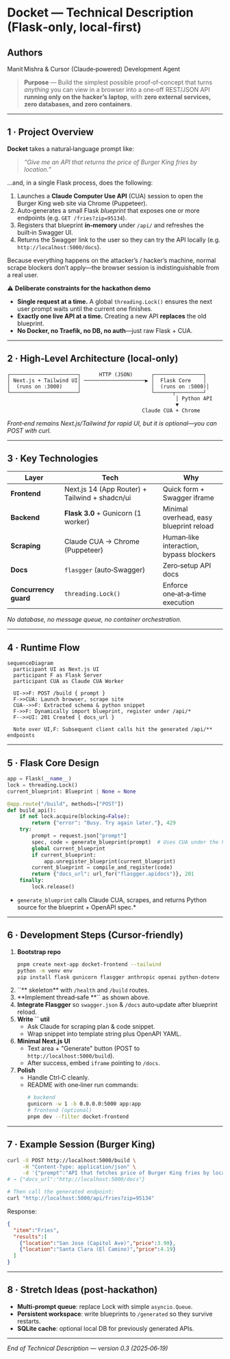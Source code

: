 # **Docket** — Technical Description (Flask‑only, local‑first)

## Authors

Manit Mishra & Cursor (Claude‑powered) Development Agent

> **Purpose** — Build the simplest possible proof‑of‑concept that turns *anything* you can view in a browser into a one‑off REST/JSON API **running only on the hacker’s laptop**, with **zero external services, zero databases, and zero containers**.

---

## 1 · Project Overview

**Docket** takes a natural‑language prompt like:

> *“Give me an API that returns the price of Burger King fries by location.”*

…and, in a single Flask process, does the following:

1. Launches a **Claude Computer Use API** (CUA) session to open the Burger King web site via Chrome (Puppeteer).
2. Auto‑generates a small Flask *blueprint* that exposes one or more endpoints (e.g. `GET /fries?zip=95134`).
3. Registers that blueprint **in‑memory** under `/api/` and refreshes the built‑in Swagger UI.
4. Returns the Swagger link to the user so they can try the API locally (e.g. `http://localhost:5000/docs`).

Because everything happens on the attacker’s / hacker’s machine, normal scrape blockers don’t apply—the browser session is indistinguishable from a real user.

⚠️ **Deliberate constraints for the hackathon demo**

- **Single request at a time.** A global `threading.Lock()` ensures the next user prompt waits until the current one finishes.
- **Exactly one live API at a time.** Creating a new API **replaces** the old blueprint.
- **No Docker, no Traefik, no DB, no auth**—just raw Flask + CUA.

---

## 2 · High‑Level Architecture (local‑only)

```
┌──────────────────────┐      HTTP (JSON)      ┌────────────────┐
│ Next.js + Tailwind UI│ ────────────────────▶ │  Flask Core    │
│  (runs on :3000)     │                       │  (runs on :5000)│
└──────────────────────┘                       └──────┬─────────┘
                                                       │ Python API
                                                       ▼
                                            Claude CUA + Chrome
```

*Front‑end remains Next.js/Tailwind for rapid UI, but it is optional—you can POST with curl.*

---

## 3 · Key Technologies

| Layer                 | Tech                                           | Why                                     |
| --------------------- | ---------------------------------------------- | --------------------------------------- |
| **Frontend**          | Next.js 14 (App Router) + Tailwind + shadcn/ui | Quick form + Swagger iframe             |
| **Backend**           | **Flask 3.0** + Gunicorn (1 worker)            | Minimal overhead, easy blueprint reload |
| **Scraping**          | Claude CUA → Chrome (Puppeteer)                | Human‑like interaction, bypass blockers |
| **Docs**              | `flasgger` (auto‑Swagger)                      | Zero‑setup API docs                     |
| **Concurrency guard** | `threading.Lock()`                             | Enforce one‑at‑a‑time execution         |

*No database, no message queue, no container orchestration.*

---

## 4 · Runtime Flow

```mermaid
sequenceDiagram
  participant UI as Next.js UI
  participant F as Flask Server
  participant CUA as Claude CUA Worker

  UI->>F: POST /build { prompt }
  F->>CUA: Launch browser, scrape site
  CUA-->>F: Extracted schema & python snippet
  F->>F: Dynamically import blueprint, register under /api/*
  F-->>UI: 201 Created { docs_url }

  Note over UI,F: Subsequent client calls hit the generated /api/** endpoints
```

---

## 5 · Flask Core Design

```python
app = Flask(__name__)
lock = threading.Lock()
current_blueprint: Blueprint | None = None

@app.route("/build", methods=["POST"])
def build_api():
    if not lock.acquire(blocking=False):
        return {"error": "Busy. Try again later."}, 429
    try:
        prompt = request.json["prompt"]
        spec, code = generate_blueprint(prompt)  # Uses CUA under the hood
        global current_blueprint
        if current_blueprint:
            app.unregister_blueprint(current_blueprint)
        current_blueprint = compile_and_register(code)
        return {"docs_url": url_for("flasgger.apidocs")}, 201
    finally:
        lock.release()
```

- `generate_blueprint` calls Claude CUA, scrapes, and returns Python source for the blueprint + OpenAPI spec.\*

---

## 6 · Development Steps (Cursor‑friendly)

1. **Bootstrap repo**
   ```bash
   pnpm create next-app docket-frontend --tailwind
   python -m venv env
   pip install flask gunicorn flasgger anthropic openai python-dotenv
   ```
2. \`\`\*\* skeleton\*\* with `/health` and `/build` routes.
3. \*\*Implement thread‑safe \*\*\`\` as shown above.
4. **Integrate Flasgger** so `swagger.json` & `/docs` auto‑update after blueprint reload.
5. **Write ****\`\`**** util**
   - Ask Claude for scraping plan & code snippet.
   - Wrap snippet into template string plus OpenAPI YAML.
6. **Minimal Next.js UI**
   - Text area + "Generate" button (POST to `http://localhost:5000/build`).
   - After success, embed `iframe` pointing to `/docs`.
7. **Polish**
   - Handle Ctrl‑C cleanly.
   - README with one‑liner run commands:
     ```bash
     # backend
     gunicorn -w 1 -b 0.0.0.0:5000 app:app
     # frontend (optional)
     pnpm dev --filter docket-frontend
     ```

---

## 7 · Example Session (Burger King)

```bash
curl -X POST http://localhost:5000/build \
     -H "Content-Type: application/json" \
     -d '{"prompt":"API that fetches price of Burger King fries by location"}'
# → {"docs_url":"http://localhost:5000/docs"}

# Then call the generated endpoint:
curl "http://localhost:5000/api/fries?zip=95134"
```

Response:

```json
{
  "item":"Fries",
  "results":[
    {"location":"San Jose (Capitol Ave)","price":3.99},
    {"location":"Santa Clara (El Camino)","price":4.19}
  ]
}
```

---

## 8 · Stretch Ideas (post‑hackathon)

- **Multi‑prompt queue**: replace Lock with simple `asyncio.Queue`.
- **Persistent workspace**: write blueprints to `/generated` so they survive restarts.
- **SQLite cache**: optional local DB for previously generated APIs.

---

*End of Technical Description — version 0.3 (2025‑06‑19)*

